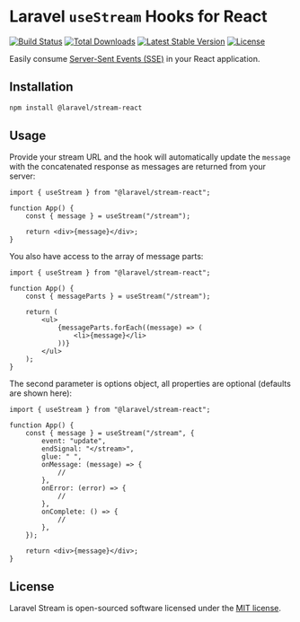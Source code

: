 # Laravel `useStream` Hooks for React

<p align="left">
<a href="https://github.com/laravel/stream/actions/workflows/tests.yml"><img src="https://github.com/laravel/stream/actions/workflows/tests.yml/badge.svg" alt="Build Status"></a>
<a href="https://www.npmjs.com/package/@laravel/stream-react"><img src="https://img.shields.io/npm/dt/@laravel/stream-react" alt="Total Downloads"></a>
<a href="https://www.npmjs.com/package/@laravel/stream-react"><img src="https://img.shields.io/npm/v/@laravel/stream-react" alt="Latest Stable Version"></a>
<a href="https://www.npmjs.com/package/@laravel/stream-react"><img src="https://img.shields.io/npm/l/@laravel/stream-react" alt="License"></a>
</p>

Easily consume [Server-Sent Events (SSE)](https://laravel.com/docs/responses#event-streams) in your React application.

## Installation

```bash
npm install @laravel/stream-react
```

## Usage

Provide your stream URL and the hook will automatically update the `message` with the concatenated response as messages are returned from your server:

```tsx
import { useStream } from "@laravel/stream-react";

function App() {
    const { message } = useStream("/stream");

    return <div>{message}</div>;
}
```

You also have access to the array of message parts:

```tsx
import { useStream } from "@laravel/stream-react";

function App() {
    const { messageParts } = useStream("/stream");

    return (
        <ul>
            {messageParts.forEach((message) => (
                <li>{message}</li>
            ))}
        </ul>
    );
}
```

The second parameter is options object, all properties are optional (defaults are shown here):

```tsx
import { useStream } from "@laravel/stream-react";

function App() {
    const { message } = useStream("/stream", {
        event: "update",
        endSignal: "</stream>",
        glue: " ",
        onMessage: (message) => {
            //
        },
        onError: (error) => {
            //
        },
        onComplete: () => {
            //
        },
    });

    return <div>{message}</div>;
}
```

## License

Laravel Stream is open-sourced software licensed under the [MIT license](LICENSE.md).
